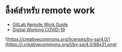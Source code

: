 # ลิ้งค์สำหรับ remote work

* [GitLab Remote Work Guide](https://about.gitlab.com/company/culture/all-remote/guide/)
* [Digital Working COVID-19](https://www.notion.so/Digital-Working-COVID-19-c39e55d0f6024e7f85560ea7b2632997)

![https://creativecommons.org/licenses/by-sa/4.0/](https://i.creativecommons.org/l/by-sa/4.0/88x31.png)
